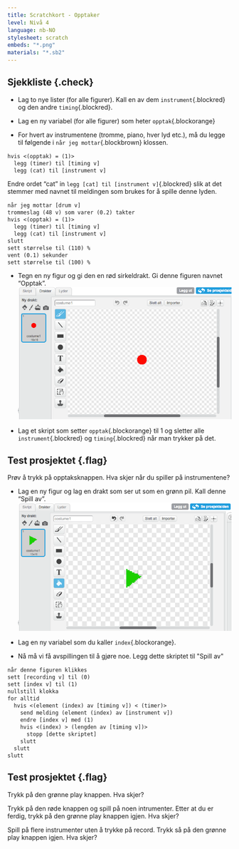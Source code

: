 ```yaml
---
title: Scratchkort - Opptaker
level: Nivå 4
language: nb-NO
stylesheet: scratch
embeds: "*.png"
materials: "*.sb2"
---
```


## Sjekkliste {.check}

+ Lag to nye lister (for alle figurer). Kall en av dem `instrument`{.blockred} og den andre `timing`{.blockred}.

+ Lag en ny variabel (for alle figurer) som heter `opptak`{.blockorange}

+ For hvert av instrumentene (tromme, piano, hver lyd etc.), må du
  legge til følgende i `når jeg mottar`{.blockbrown} klossen.
```blocks
hvis <(opptak) = (1)>
  legg (timer) til [timing v]
  legg (cat) til [instrument v]
```
  Endre ordet “cat” in `legg [cat] til [instrument v]`{.blockred} slik at det stemmer med
  navnet til meldingen som brukes for å spille denne lyden.
```blocks
når jeg mottar [drum v]
trommeslag (48 v) som varer (0.2) takter
hvis <(opptak) = (1)>
  legg (timer) til [timing v]
  legg (cat) til [instrument v]
slutt
sett størrelse til (110) %
vent (0.1) sekunder
sett størrelse til (100) %
```

+ Tegn en ny figur og gi den en rød sirkeldrakt. Gi denne figuren navnet “Opptak”.
  ![record costume](record-costume.png)

+ Lag et skript som setter `opptak`{.blockorange} til 1 og sletter alle
  `instrument`{.blockred} og `timing`{.blockred} når man trykker på det.

## Test prosjektet {.flag}
  Prøv å trykk på opptaksknappen. Hva skjer når du spiller på instrumentene?

+ Lag en ny figur og lag en drakt som ser ut som en grønn pil.
  Kall denne “Spill av”.
  ![play costume](play-costume.png)

+ Lag en ny variabel som du kaller `index`{.blockorange}.

+ Nå må vi få avspillingen til å gjøre noe. Legg dette skriptet til
  "Spill av"
```blocks
når denne figuren klikkes
sett [recording v] til (0)
sett [index v] til (1)
nullstill klokka
for alltid
  hvis <(element (index) av [timing v]) < (timer)>
    send melding (element (index) av [instrument v])
    endre [index v] med (1)
    hvis <(index) > (lengden av [timing v])>
      stopp [dette skriptet]
    slutt 
  slutt 
slutt
```

## Test prosjektet {.flag}
Trykk på den grønne play knappen. Hva skjer?

Trykk på den røde knappen og spill på noen intrumenter. Etter at du er ferdig,
trykk på den grønne play knappen igjen. Hva skjer?

Spill på flere instrumenter uten å trykke på record. Trykk så på den grønne play
knappen igjen. Hva skjer?

